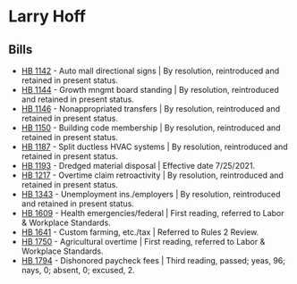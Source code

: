 # Larry Hoff
## Bills
* [HB 1142](/bill/2021-22/hb/1142/) - Auto mall directional signs | By resolution, reintroduced and retained in present status.
* [HB 1144](/bill/2021-22/hb/1144/) - Growth mngmt board standing | By resolution, reintroduced and retained in present status.
* [HB 1146](/bill/2021-22/hb/1146/) - Nonappropriated transfers | By resolution, reintroduced and retained in present status.
* [HB 1150](/bill/2021-22/hb/1150/) - Building code membership | By resolution, reintroduced and retained in present status.
* [HB 1187](/bill/2021-22/hb/1187/) - Split ductless HVAC systems | By resolution, reintroduced and retained in present status.
* [HB 1193](/bill/2021-22/hb/1193/) - Dredged material disposal | Effective date 7/25/2021.
* [HB 1217](/bill/2021-22/hb/1217/) - Overtime claim retroactivity | By resolution, reintroduced and retained in present status.
* [HB 1343](/bill/2021-22/hb/1343/) - Unemployment ins./employers | By resolution, reintroduced and retained in present status.
* [HB 1609](/bill/2021-22/hb/1609/) - Health emergencies/federal | First reading, referred to Labor & Workplace Standards.
* [HB 1641](/bill/2021-22/hb/1641/) - Custom farming, etc./tax | Referred to Rules 2 Review.
* [HB 1750](/bill/2021-22/hb/1750/) - Agricultural overtime | First reading, referred to Labor & Workplace Standards.
* [HB 1794](/bill/2021-22/hb/1794/) - Dishonored paycheck fees | Third reading, passed; yeas, 96; nays, 0; absent, 0; excused, 2.

